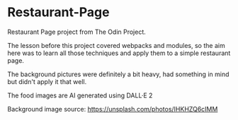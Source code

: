 # Restaurant-Page

Restaurant Page project from The Odin Project.

The lesson before this project covered webpacks and modules, so the aim here was to learn all those techniques and apply them to a simple restaurant page.

The background pictures were definitely a bit heavy, had something in mind but didn't apply it that well. 

The food images are AI generated using DALL·E 2

Background image source:
https://unsplash.com/photos/IHKHZQ6cIMM
